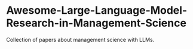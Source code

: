 # Awesome-Large-Language-Model-Research-in-Management-Science
Collection of papers about management science with LLMs.
